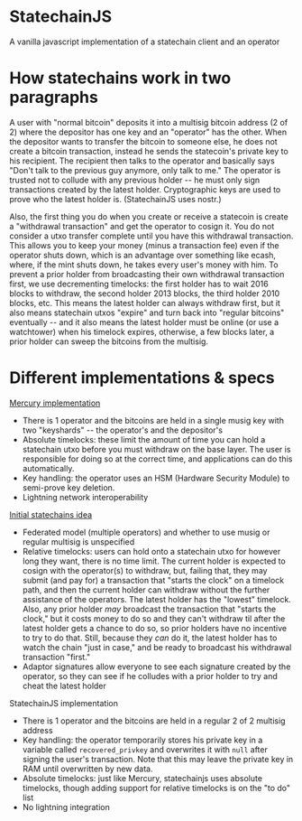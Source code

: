 # StatechainJS
A vanilla javascript implementation of a statechain client and an operator

# How statechains work in two paragraphs

A user with "normal bitcoin" deposits it into a multisig bitcoin address (2 of 2) where the depositor has one key and an "operator" has the other. When the depositor wants to transfer the bitcoin to someone else, he does not create a bitcoin transaction, instead he sends the statecoin's private key to his recipient. The recipient then talks to the operator and basically says "Don't talk to the previous guy anymore, only talk to me." The operator is trusted not to collude with any previous holder -- he must only sign transactions created by the latest holder. Cryptographic keys are used to prove who the latest holder is. (StatechainJS uses nostr.)

Also, the first thing you do when you create or receive a statecoin is create a "withdrawal transaction" and get the operator to cosign it. You do not consider a utxo transfer complete until you have this withdrawal transaction. This allows you to keep your money (minus a transaction fee) even if the operator shuts down, which is an advantage over something like ecash, where, if the mint shuts down, he takes every user's money with him. To prevent a prior holder from broadcasting their own withdrawal transaction first, we use decrementing timelocks: the first holder has to wait 2016 blocks to withdraw, the second holder 2013 blocks, the third holder 2010 blocks, etc. This means the latest holder can always withdraw first, but it also means statechain utxos "expire" and turn back into "regular bitcoins" eventually -- and it also means the latest holder must be online (or use a watchtower) when his timelock expires, otherwise, a few blocks later, a prior holder can sweep the bitcoins from the multisig.

# Different implementations & specs

[Mercury implementation](https://docs.mercurylayer.com/)

- There is 1 operator and the bitcoins are held in a single musig key with two "keyshards" -- the operator's and the depositor's
- Absolute timelocks: these limit the amount of time you can hold a statechain utxo before you must withdraw on the base layer. The user is responsible for doing so at the correct time, and applications can do this automatically.
- Key handling: the operator uses an HSM (Hardware Security Module) to semi-prove key deletion.
- Lightning network interoperability

[Initial statechains idea](https://medium.com/@RubenSomsen/statechains-non-custodial-off-chain-bitcoin-transfer-1ae4845a4a39)

- Federated model (multiple operators) and whether to use musig or regular multisig is unspecified
- Relative timelocks: users can hold onto a statechain utxo for however long they want, there is no time limit. The current holder is expected to cosign with the operator(s) to withdraw, but, failing that, they may submit (and pay for) a transaction that "starts the clock" on a timelock path, and then the current holder can withdraw without the further assistance of the operators. The latest holder has the "lowest" timelock. Also, any prior holder *may* broadcast the transaction that "starts the clock," but it costs money to do so and they can't withdraw til after the latest holder gets a chance to do so, so prior holders have no incentive to try to do that. Still, because they *can* do it, the latest holder has to watch the chain "just in case," and be ready to broadcast his withdrawal transaction "first."
- Adaptor signatures allow everyone to see each signature created by the operator, so they can see if he colludes with a prior holder to try and cheat the latest holder

StatechainJS implementation

- There is 1 operator and the bitcoins are held in a regular 2 of 2 multisig address
- Key handling: the operator temporarily stores his private key in a variable called `recovered_privkey` and overwrites it with `null` after signing the user's transaction. Note that this may leave the private key in RAM until overwritten by new data.
- Absolute timelocks: just like Mercury, statechainjs uses absolute timelocks, though adding support for relative timelocks is on the "to do" list
- No lightning integration
